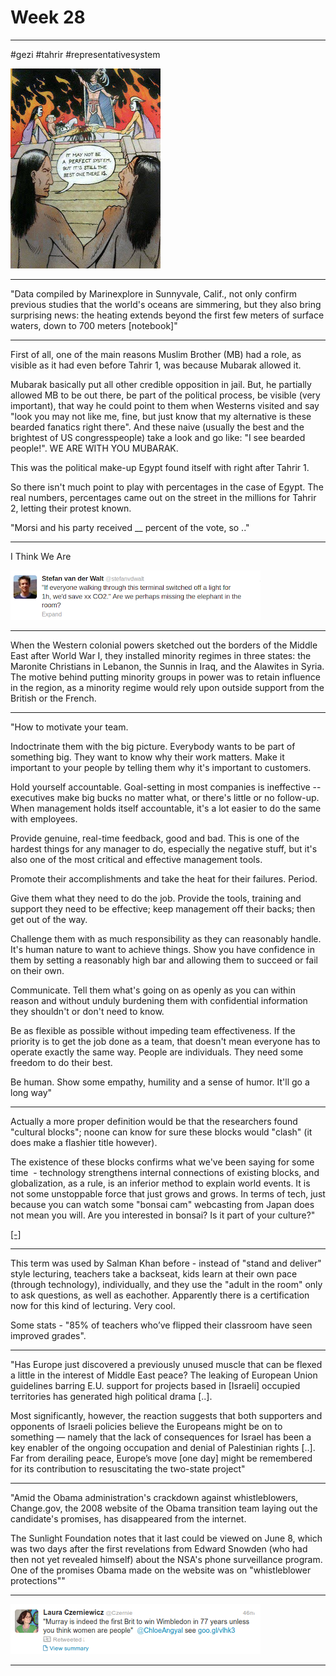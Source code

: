 # Week 28

---

\#gezi \#tahrir \#representativesystem

![](970254_10151513845955732_1351153331_n.jpg)

---

"Data compiled by Marinexplore in Sunnyvale, Calif., not only confirm 
previous studies that the world's oceans are simmering, but they also 
bring surprising news: the heating extends beyond the first few meters 
of surface waters, down to 700 meters [notebook]"

---

First of all, one of the main reasons Muslim Brother (MB) had a role,
as visible as it had even before Tahrir 1, was because Mubarak allowed
it.

Mubarak basically put all other credible opposition in jail. But, he
partially allowed MB to be out there, be part of the political
process, be visible (very important), that way he could point to them
when Westerns visited and say "look you may not like me, fine, but
just know that my alternative is these bearded fanatics right
there". And these naive (usually the best and the brightest of US
congresspeople) take a look and go like: "I see bearded people!". WE
ARE WITH YOU MUBARAK.

This was the political make-up Egypt found itself with right after
Tahrir 1.

So there isn't much point to play with percentages in the case of
Egypt. The real numbers, percentages came out on the street in the
millions for Tahrir 2, letting their protest known.

"Morsi and his party received __ percent of the vote, so .."

---

I Think We Are

![](5936.png)

---

When the Western colonial powers sketched out the borders of the
Middle East after World War I, they installed minority regimes in
three states: the Maronite Christians in Lebanon, the Sunnis in Iraq,
and the Alawites in Syria. The motive behind putting minority groups
in power was to retain influence in the region, as a minority regime
would rely upon outside support from the British or the French.

---

"How to motivate your team.

Indoctrinate them with the big picture. Everybody wants to be part of
something big. They want to know why their work matters. Make it
important to your people by telling them why it's important to
customers.

Hold yourself accountable. Goal-setting in most companies is
ineffective -- executives make big bucks no matter what, or there's
little or no follow-up. When management holds itself accountable, it's
a lot easier to do the same with employees.

Provide genuine, real-time feedback, good and bad. This
is one of the hardest things for any manager to do, especially the 
negative stuff, but it's also one of the most critical and effective 
management tools.

Promote their accomplishments and take the heat for their failures. Period.

Give them what they need to do the job. Provide the tools, training
and support they need to be effective; keep management off their
backs; then get out of the way.

Challenge them with as much responsibility as they can reasonably handle.
It's human nature to want to achieve things. Show you have confidence 
in them by setting a reasonably high bar and allowing them to succeed or
fail on their own.

Communicate. Tell them what's going on as openly as you can within
reason and without unduly burdening them with confidential information
they shouldn't or don't need to know.

Be as flexible as possible without impeding team effectiveness. If the
priority is to get the job done as a team, that doesn't mean everyone
has to operate exactly the same way. People are individuals.  They
need some freedom to do their best.

Be human. Show some empathy, humility and a sense of humor. It'll go a
long way"

---

Actually a more proper definition would be that the researchers found
"cultural blocks"; noone can know for sure these blocks would "clash"
(it does make a flashier title however).

The existence of these blocks confirms what we've been saying for some
time  - technology strengthens internal connections of existing
blocks, and globalization, as a rule, is an inferior method to explain
world events. It is not some unstoppable force that just grows and
grows. In terms of tech, just because you can watch some "bonsai cam"
webcasting from Japan does not mean you will. Are you interested in
bonsai? Is it part of your culture?"


[[-]](../../2018/09/global-e-mail-patterns-reveal-clash-of.md)

---

This term was used by Salman Khan before - instead of "stand and
deliver" style lecturing, teachers take a backseat, kids learn at
their own pace (through technology), individually, and they use the
"adult in the room" only to ask questions, as well as
eachother. Apparently there is a certification now for this kind of
lecturing. Very cool.

Some stats - "85% of teachers who’ve flipped their classroom have seen
improved grades".

---

"Has Europe just discovered a previously unused muscle that can be
flexed a little in the interest of Middle East peace? The leaking of
European Union guidelines barring E.U. support for projects based in
[Israeli] occupied territories has generated high political drama
[..].

Most significantly, however, the reaction suggests that both
supporters and opponents of Israeli policies believe the Europeans
might be on to something — namely that the lack of consequences for
Israel has been a key enabler of the ongoing occupation and denial of
Palestinian rights [..].  Far from derailing peace, Europe’s move [one
day] might be remembered for its contribution to resuscitating the
two-state project"

---

"Amid the Obama administration's crackdown against whistleblowers,
Change.gov, the 2008 website of the Obama transition team laying out
the candidate's promises, has disappeared from the internet.

The Sunlight Foundation notes that it last could be viewed on June 8,
which was two days after the first revelations from Edward Snowden
(who had then not yet revealed himself) about the NSA's phone
surveillance program. One of the promises Obama made on the website
was on "whistleblower protections""

---

![](1953.png)

---